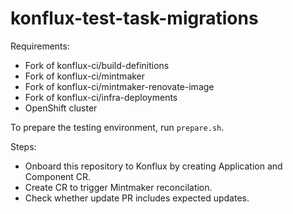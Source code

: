 # konflux-test-task-migrations

Requirements:

- Fork of konflux-ci/build-definitions
- Fork of konflux-ci/mintmaker
- Fork of konflux-ci/mintmaker-renovate-image
- Fork of konflux-ci/infra-deployments
- OpenShift cluster

To prepare the testing environment, run `prepare.sh`.

Steps:

- Onboard this repository to Konflux by creating Application and Component CR.
- Create CR to trigger Mintmaker reconcilation.
- Check whether update PR includes expected updates.

